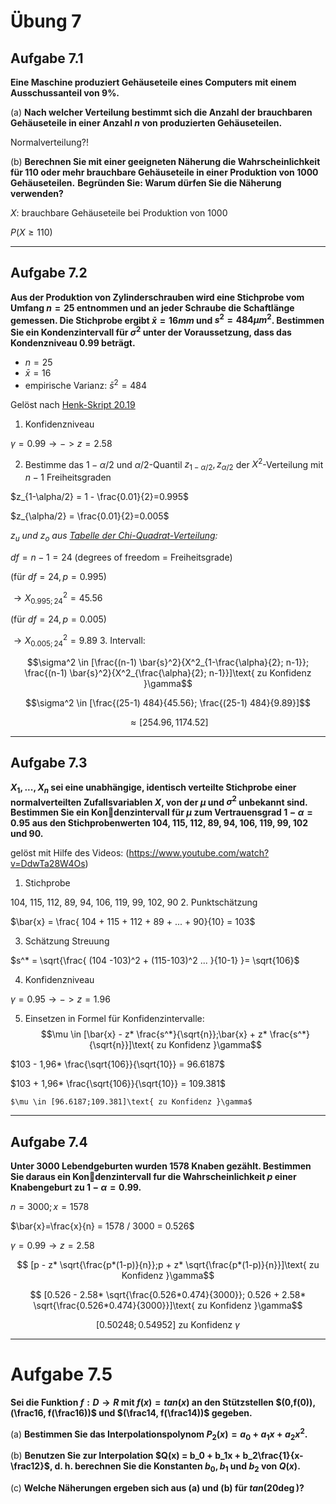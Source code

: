 # Übung 7
## Aufgabe 7.1
**Eine Maschine produziert Gehäuseteile eines Computers mit einem Ausschussanteil von 9%.**

(a) **Nach welcher Verteilung bestimmt sich die Anzahl der brauchbaren Gehäuseteile in einer Anzahl $n$ von produzierten Gehäuseteilen.**

Normalverteilung?!

(b) **Berechnen Sie mit einer geeigneten Näherung die Wahrscheinlichkeit für 110 oder mehr brauchbare  Gehäuseteile in einer Produktion von 1000 Gehäuseteilen.**
**Begründen Sie: Warum dürfen Sie die Näherung verwenden?**

$X:$  brauchbare Gehäuseteile bei Produktion von 1000

$P(X \geq 110)$

---
## Aufgabe 7.2
**Aus  der  Produktion  von  Zylinderschrauben  wird  eine  Stichprobe vom Umfang $n=25$ entnommen und an jeder Schraube die Schaftlänge gemessen. Die Stichprobe ergibt $\bar{x} = 16 mm$ und $s^2= 484 \mu m^2$. Bestimmen Sie ein Kondenzintervall für $\sigma^2$ unter der Voraussetzung, dass das Kondenzniveau $0.99$ beträgt.**

* $n = 25$
* $\bar{x} = 16$
* empirische Varianz:
  $\bar{s}^2 = 484$

Gelöst nach [Henk-Skript 20.19](https://www.math.uni-magdeburg.de/owncloud/public.php?service=files&t=3fd7efaa203e7903d230efac8438d854)

1. Konfidenzniveau

  $\gamma = 0.99 \rightarrow -> z= 2.58$

2. Bestimme das $1-\alpha/2$ und $\alpha/2$-Quantil   $z_{1-\alpha/2},z_{\alpha/2}$ der $X^2$-Verteilung mit $n-1$ Freiheitsgraden

  $z_{1-\alpha/2} = 1 - \frac{0.01}{2}=0.995$

  $z_{\alpha/2} = \frac{0.01}{2}=0.005$

  *$z_u$ und $z_o$ aus [Tabelle der  Chi-Quadrat-Verteilung](https://de.wikibooks.org/wiki/Statistik:_Tabelle_der_Chi-Quadrat-Verteilung):*

  $df = n-1 = 24$ (degrees of freedom = Freiheitsgrade)

  (für $df=24, p=0.995$)

  $\rightarrow X^2_{0.995;24} = 45.56$

  (für $df=24, p=0.005$)

  $\rightarrow X^2_{0.005;24} = 9.89$
3. Intervall:

  $$\sigma^2 \in [\frac{(n-1) \bar{s}^2}{X^2_{1-\frac{\alpha}{2}; n-1}};
  \frac{(n-1) \bar{s}^2}{X^2_{\frac{\alpha}{2}; n-1}}]\text{ zu Konfidenz }\gamma$$

  $$\sigma^2 \in [\frac{(25-1) 484}{45.56};
  \frac{(25-1) 484}{9.89}]$$

  $$\approx [254.96, 1174.52]$$




---
## Aufgabe 7.3
**$X_1,...,X_n$ sei eine unabhängige, identisch verteilte Stichprobe  einer  normalverteilten  Zufallsvariablen $X$,  von der $\mu$ und $\sigma^2$ unbekannt sind. Bestimmen Sie ein Kondenzintervall für $\mu$ zum Vertrauensgrad $1-\alpha = 0.95$ aus den Stichprobenwerten 104, 115, 112, 89, 94, 106, 119, 99, 102 und 90.**

gelöst mit Hilfe des Videos: (https://www.youtube.com/watch?v=DdwTa28W4Os)

1. Stichprobe

  104, 115, 112, 89, 94, 106, 119, 99, 102, 90
2. Punktschätzung

  $\bar{x} = \frac{ 104 + 115 + 112 + 89 + ... + 90}{10} = 103$

3. Schätzung Streuung

  $s^* = \sqrt{\frac{ (104 -103)^2 + (115-103)^2  ... }{10-1} }= \sqrt{106}$

4. Konfidenzniveau

  $\gamma = 0.95 \rightarrow -> z= 1.96$

5. Einsetzen in Formel für Konfidenzintervalle:
  $$\mu \in [\bar{x} - z* \frac{s^*}{\sqrt{n}};\bar{x} + z* \frac{s^*}{\sqrt{n}}]\text{ zu Konfidenz }\gamma$$

  $103 - 1,96* \frac{\sqrt{106}}{\sqrt{10}} = 96.6187$

  $103 + 1,96* \frac{\sqrt{106}}{\sqrt{10}} = 109.381$

    $\mu \in [96.6187;109.381]\text{ zu Konfidenz }\gamma$
---
## Aufgabe 7.4
**Unter 3000 Lebendgeburten wurden 1578 Knaben gezählt. Bestimmen Sie daraus ein Kondenzintervall fur die Wahrscheinlichkeit $p$ einer Knabengeburt zu $1 - \alpha = 0.99$.**

$n=3000; x=1578$

$\bar{x}=\frac{x}{n} = 1578 / 3000 = 0.526$

$\gamma = 0.99 \rightarrow z = 2.58$

$$ [p - z* \sqrt{\frac{p*(1-p)}{n}};p + z* \sqrt{\frac{p*(1-p)}{n}}]\text{ zu Konfidenz }\gamma$$

$$ [0.526 - 2.58* \sqrt{\frac{0.526*0.474}{3000}}; 0.526 + 2.58* \sqrt{\frac{0.526*0.474}{3000}}]\text{ zu Konfidenz }\gamma$$

$$ [0.50248; 0.54952]\text{ zu Konfidenz }\gamma$$

---
# Aufgabe 7.5
**Sei  die  Funktion $f: D\rightarrow R$ mit $f(x)= tan(x)$ an den Stützstellen $(0,f(0)),(\frac16, f(\frac16))$ und $(\frac14, f(\frac14))$ gegeben.**

(a) **Bestimmen Sie das Interpolationspolynom $P_2(x) = a_0+a_1x+a_2x^2$.**

(b) **Benutzen Sie zur Interpolation $Q(x) = b_0 + b_1x + b_2\frac{1}{x-\frac12}$, d. h. berechnen Sie die Konstanten $b_0, b_1$ und $b_2$ von $Q(x)$.**

(c)  **Welche Näherungen ergeben sich aus (a) und (b) für $tan(20\deg)$?**
